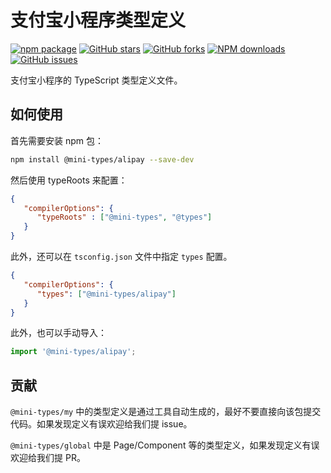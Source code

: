 # 支付宝小程序类型定义

[![npm package](https://img.shields.io/npm/v/@mini-types/alipay.svg?style=flat-square)](https://www.npmjs.com/package/@mini-types/alipay)
[![GitHub stars](https://img.shields.io/github/stars/ant-mini-program/api-typings.svg)](https://github.com/ant-mini-program/api-typings/stargazers)
[![GitHub forks](https://img.shields.io/github/forks/ant-mini-program/api-typings.svg)](https://github.com/ant-mini-program/api-typings/network/members)
[![NPM downloads](https://img.shields.io/npm/dm/@mini-types/alipay.svg?style=flat-square)](https://www.npmjs.com/package/@mini-types/alipay)
[![GitHub issues](https://img.shields.io/github/issues/ant-mini-program/api-typings.svg)](https://github.com/ant-mini-program/api-typings/issues)

支付宝小程序的 TypeScript 类型定义文件。

## 如何使用

首先需要安装 npm 包：

```sh
npm install @mini-types/alipay --save-dev
```

然后使用 typeRoots 来配置：

```json
{
   "compilerOptions": {
      "typeRoots" : ["@mini-types", "@types"]
   }
}
```

此外，还可以在 `tsconfig.json` 文件中指定 `types` 配置。

```json
{
   "compilerOptions": {
      "types": ["@mini-types/alipay"]
   }
}
```

此外，也可以手动导入：

```js
import '@mini-types/alipay';
```

## 贡献

`@mini-types/my` 中的类型定义是通过工具自动生成的，最好不要直接向该包提交代码。如果发现定义有误欢迎给我们提 issue。

`@mini-types/global` 中是 Page/Component 等的类型定义，如果发现定义有误欢迎给我们提 PR。
